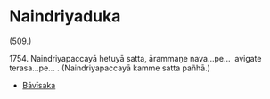 # Naindriyaduka

(509.)

1754\. Naindriyapaccayā hetuyā satta, ārammaṇe nava…pe…  avigate terasa…pe… . (Naindriyapaccayā kamme satta pañhā.)

* [Bāvīsaka](Naindriyaduka/Bavisaka.md)

